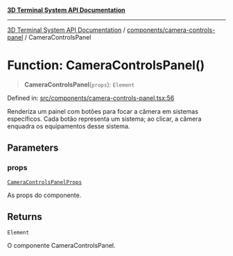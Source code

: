[**3D Terminal System API Documentation**](../../../README.md)

***

[3D Terminal System API Documentation](../../../README.md) / [components/camera-controls-panel](../README.md) / CameraControlsPanel

# Function: CameraControlsPanel()

> **CameraControlsPanel**(`props`): `Element`

Defined in: [src/components/camera-controls-panel.tsx:56](https://github.com/Dicommunitas/ThreeJS_Terminal_3D/blob/fa305a5866f8e322e02a0c9af5d13b645eb5703c/src/components/camera-controls-panel.tsx#L56)

Renderiza um painel com botões para focar a câmera em sistemas específicos.
Cada botão representa um sistema; ao clicar, a câmera enquadra os equipamentos desse sistema.

## Parameters

### props

[`CameraControlsPanelProps`](../interfaces/CameraControlsPanelProps.md)

As props do componente.

## Returns

`Element`

O componente CameraControlsPanel.
